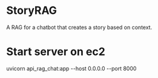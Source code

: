 # StoryRAG

A RAG for a chatbot that creates a story based on context.

# Start server on ec2
uvicorn api_rag_chat:app --host 0.0.0.0 --port 8000
